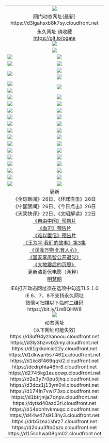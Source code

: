 ﻿<table>
  <tr></tr>
  <tr><td colspan=2 align=center><img src="https://d3lgahsxb8k7sy.cloudfront.net/Up/oGate.jpg" /></td></tr>
  <tr><td colspan=2 align=center>网门动态网址(最新)
<br>https://d3lgahsxb8k7sy.cloudfront.net
    </td>
  </tr>
  <tr>
    <td colspan=2 align=center>永久网址 请收藏<br/><a href="https://git.io/ogate" target="_blank">https://git.io/ogate</a><br/><a href="https://d3lgahsxb8k7sy.cloudfront.net/Up/0WMGDL2.png" target="_blank"><img src="https://d3lgahsxb8k7sy.cloudfront.net/Up/0WMGD2.png"/></a></td>
    <!--td align=center>临时网址 微信用<br/><a href="https://bit.ly/1mBQHW8" target="_blank">https://bit.ly/1mBQHW8</a><br/><a href="https://d3lgahsxb8k7sy.cloudfront.net/Up/0WMGDL3.png" target="_blank"><img src="https://d3lgahsxb8k7sy.cloudfront.net/Up/0WMGD3.png"/></a></td-->
  </tr>
  <tr>
    <td colspan=2 align=center><a href="https://d3lgahsxb8k7sy.cloudfront.net/ogUP.aspx?name=0oGate.apk" target="_blank"><img src="https://d3lgahsxb8k7sy.cloudfront.net/Up/0WMAZ.jpg" /></a></td>
  </tr>
  <tr>
    <td><a href="https://d3lgahsxb8k7sy.cloudfront.net/ogNice.aspx" target="_blank"><img src="https://d3lgahsxb8k7sy.cloudfront.net/Up/0WCYY.jpg" /></a></td>
    <td><a href="https://d3lgahsxb8k7sy.cloudfront.net/onCO.aspx?ob=600%E4%BA%8B%E7%89%A9&op=%E5%A2%9E%E5%88%A0%E6%94%B9&args=WH1~%23%E7%B1%BB%E5%9E%8B6%E6%96%B0%E9%97%BB%7c%23%E7%B1%BB%E5%9E%8B6%E8%AF%84%E8%AE%BA&mode=" target="_blank"><img src="https://d3lgahsxb8k7sy.cloudfront.net/Up/0WZTT.jpg" /></a></td> 
  </tr>
  <tr>
    <td><a href="https://d3lgahsxb8k7sy.cloudfront.net/ogDY.aspx" target="_blank"><img src="https://d3lgahsxb8k7sy.cloudfront.net/Up/0FK.jpg" /></a></td>
    <td><a href="https://d3lgahsxb8k7sy.cloudfront.net/ogST.aspx" target="_blank"><img src="https://d3lgahsxb8k7sy.cloudfront.net/Up/0ST.jpg" /></a></td> 
  </tr>
  <tr>
    <td rowspan=2><a href="https://d3lgahsxb8k7sy.cloudfront.net/ogUP.aspx?name=WJ.mp4&count=480P:1" target="_blank"><img src="https://d3lgahsxb8k7sy.cloudfront.net/Up/WJ.jpg" /></a></td>
    <td><a href="https://d3lgahsxb8k7sy.cloudfront.net/ogUP.aspx?name=11DKC.mp4&count=2:4,1:16" target="_blank"><img src="https://d3lgahsxb8k7sy.cloudfront.net/Up/11DKC.jpg" /></a></td> 
  </tr>
  <tr>
    <td><a href="https://d3lgahsxb8k7sy.cloudfront.net/ogUP.aspx?name=LRSH.mp4&count=W:13,2:10" target="_blank"><img src="https://d3lgahsxb8k7sy.cloudfront.net/Up/LRSH.jpg" /></a></td>
  </tr>
  <tr>
    <td><a href="https://d3lgahsxb8k7sy.cloudfront.net/ogUP.aspx?name=JQR.mp4&count=2" target="_blank"><img src="https://d3lgahsxb8k7sy.cloudfront.net/Up/JQR.jpg" /></a></td>   
    <td rowspan=2><a href="https://d3lgahsxb8k7sy.cloudfront.net/ogUP.aspx?name=JP.mp4&count=9" target="_blank"><img src="https://d3lgahsxb8k7sy.cloudfront.net/Up/JP.jpg" /></td>
  </tr>
  <tr>
    <td><div><a href="https://d3lgahsxb8k7sy.cloudfront.net/ogUP.aspx?name=LRWS.mp4&count=7B:7,6B:44,5A:10,5B:35,4A:14,4B:19,3A:10,3B:26,2A:16,2B:21,1A:23,1B:29&current=7B:7" target="_blank"><img src="https://d3lgahsxb8k7sy.cloudfront.net/Up/LRWS.jpg" /></a></td>
  </tr>
  <tr>
    <td><a href="https://d3lgahsxb8k7sy.cloudfront.net/ogUP.aspx?name=SSZJ.mp4&count=SP:6,480P:8" target="_blank"><img src="https://d3lgahsxb8k7sy.cloudfront.net/Up/SSZJ.jpg" /></a></td>
    <td><a href="https://d3lgahsxb8k7sy.cloudfront.net/ogUP.aspx?name=WH.mp4" target="_blank"><img src="https://d3lgahsxb8k7sy.cloudfront.net/Up/WH.jpg" /></a></td>
  </tr>
  <tr>
    <td><a href="https://d3lgahsxb8k7sy.cloudfront.net/ogUP.aspx?name=ZY.mp4&count=2015:16" target="_blank"><img src="https://d3lgahsxb8k7sy.cloudfront.net/Up/ZY.jpg" /></a</td>
    <td><a href="https://d3lgahsxb8k7sy.cloudfront.net/ogUP.aspx?name=XTFY.mp4&count=B:2,A:24" target="_blank"><img src="https://d3lgahsxb8k7sy.cloudfront.net/Up/XTFY.jpg" /></a></td>
  </tr>
  <tr>
    <td><a href="https://d3lgahsxb8k7sy.cloudfront.net/ogUP.aspx?name=1LYF.mp4&count=2" target="_blank"><img src="https://d3lgahsxb8k7sy.cloudfront.net/Up/1LYF0.jpg" /></a></td>
    <td><a href="https://d3lgahsxb8k7sy.cloudfront.net/ogUP.aspx?name=1ZGC.mp4&count=6" target="_blank"><img src="https://d3lgahsxb8k7sy.cloudfront.net/Up/1ZGC0.jpg" /></a></td>
  </tr>
  <tr>
    <td><a href="https://d3lgahsxb8k7sy.cloudfront.net/ogUP.aspx?name=1ZKM.mp4&count=3&current=3" target="_blank"><img src="https://d3lgahsxb8k7sy.cloudfront.net/Up/1ZKM0.jpg" /></a></td>  
    <td><a href="https://d3lgahsxb8k7sy.cloudfront.net/ogUP.aspx?name=1WWY.mp4&count=6&current=6" target="_blank"><img src="https://d3lgahsxb8k7sy.cloudfront.net/Up/1WWY0.jpg" /></a></td>
  </tr>
  <tr>
    <td><a href="https://d3lgahsxb8k7sy.cloudfront.net/ogUP.aspx?name=10JGY.mp4&count=3" target="_blank"><img src="https://d3lgahsxb8k7sy.cloudfront.net/Up/10JGY0.jpg" /></a></td>
    <td><a href="https://d3lgahsxb8k7sy.cloudfront.net/ogUP.aspx?name=10CYS.mp4&count=2" target="_blank"><img src="https://d3lgahsxb8k7sy.cloudfront.net/Up/10CYS0.jpg" /></a></td>
  </tr>
  <tr>
    <td><a href="https://d3lgahsxb8k7sy.cloudfront.net/ogUP.aspx?name=4SQQ.mp4&count=201602:19,201601:21&current=201602:19" target="_blank"><img src="https://d3lgahsxb8k7sy.cloudfront.net/Up/4SQQ0.jpg"/></a></td>
    <td><a href="https://d3lgahsxb8k7sy.cloudfront.net/ogUP.aspx?name=4SHQ.mp4&count=201602:24,201601:28&current=201602:24" target="_blank"><img src="https://d3lgahsxb8k7sy.cloudfront.net/Up/4SHQ0.jpg"/></a></td>
  </tr>
  <tr>
    <td><a href="https://d3lgahsxb8k7sy.cloudfront.net/ogUP.aspx?name=4SZG.mp4&count=201602:19,201601:23&current=201602:19" target="_blank"><img src="https://d3lgahsxb8k7sy.cloudfront.net/Up/4SZG0.jpg"/></a></td>
    <td><a href="https://d3lgahsxb8k7sy.cloudfront.net/ogUP.aspx?name=4SDJ.mp4&count=201602A:22,201602B:6,201601A:48,201601B:6&current=201602A:22" target="_blank"><img src="https://d3lgahsxb8k7sy.cloudfront.net/Up/4SDJ0.jpg"/></a></td>
  </tr>
  <tr>
    <td><a href="https://d3lgahsxb8k7sy.cloudfront.net/ogUP.aspx?name=4CTX.mp4&count=201602:3,201601:4&current=201602:3" target="_blank"><img src="https://d3lgahsxb8k7sy.cloudfront.net/Up/4CTX0.jpg"/></a></td>
    <td><a href="https://d3lgahsxb8k7sy.cloudfront.net/ogUP.aspx?name=4CWZ.mp4&count=201602:3,201601:4&current=201602:3" target="_blank"><img src="https://d3lgahsxb8k7sy.cloudfront.net/Up/4CWZ0.jpg"/></a></td>
  </tr>
  <tr>
    <td><a href="https://d3lgahsxb8k7sy.cloudfront.net/onUP.aspx?name=https://dwsfx5awq5vcc.cloudfront.net/" target="_blank"><img src="https://d3lgahsxb8k7sy.cloudfront.net/Up/0DTW.jpg"/></a></td>
    <td><a href="https://d3lgahsxb8k7sy.cloudfront.net/onUP.aspx?name=https://d240ns8up8earz.cloudfront.net/acenter/" target="_blank"><img src="https://d3lgahsxb8k7sy.cloudfront.net/Up/0TDW.jpg" /></a></td>
  </tr>
  <tr>
    <td><a href="https://d3lgahsxb8k7sy.cloudfront.net/onUP.aspx?name=https://d4508d6vomz2p.cloudfront.net/gb/nsc413.htm" target="_blank"><img src="https://d3lgahsxb8k7sy.cloudfront.net/Up/0DJY.jpg" /></a></td>
    <td><a href="https://d3lgahsxb8k7sy.cloudfront.net/onUP.aspx?name=https://d3bxwq7vzudb5l.cloudfront.net/xtr/gb/prog204.html" target="_blank"><img src="https://d3lgahsxb8k7sy.cloudfront.net/Up/0XTR.jpg" /></a></td>
  </tr>
  <tr>
    <td><a href="https://d3lgahsxb8k7sy.cloudfront.net/onUP.aspx?name=https://d3aj00iefsmfgc.cloudfront.net/" target="_blank"><img src="https://d3lgahsxb8k7sy.cloudfront.net/Up/0MHW.jpg" /></a></td>
    <td><a href="https://d3lgahsxb8k7sy.cloudfront.net/onUP.aspx?name=https://d1lcj91uv80klr.cloudfront.net/" target="_blank"><img src="https://d3lgahsxb8k7sy.cloudfront.net/Up/0ZJW.jpg" /></a></td>
  </tr>
  <tr>
    <td><a href="https://d3lgahsxb8k7sy.cloudfront.net/ogUP.aspx?name=0FG.zip" target="_blank"><img src="https://d3lgahsxb8k7sy.cloudfront.net/Up/0FG.jpg" /></a></td>
    <td><a href="https://d3lgahsxb8k7sy.cloudfront.net/ogUP.aspx?name=0FGA.apk" target="_blank"><img src="https://d3lgahsxb8k7sy.cloudfront.net/Up/0FGA.jpg" /></a></td>
  </tr>
  <tr>
    <td><a href="https://d3lgahsxb8k7sy.cloudfront.net/ogUP.aspx?name=0U.zip" target="_blank"><img src="https://d3lgahsxb8k7sy.cloudfront.net/Up/0U.jpg" /></a></td>
    <td><a href="https://d3lgahsxb8k7sy.cloudfront.net/ogUP.aspx?name=0UA.apk" target="_blank"><img src="https://d3lgahsxb8k7sy.cloudfront.net/Up/0UA.jpg" /></a></td>
  </tr>
  <tr>
    <td><a href="https://d3lgahsxb8k7sy.cloudfront.net/ogUP.aspx?name=0iPPOTV.zip" target="_blank"><img src="https://d3lgahsxb8k7sy.cloudfront.net/Up/0iPPOTV.jpg" /></a></td>
    <td><a href="https://d3lgahsxb8k7sy.cloudfront.net/ogUP.aspx?name=0iNTD.apk" target="_blank"><img src="https://d3lgahsxb8k7sy.cloudfront.net/Up/0iNTD.jpg" /></a></td>
  </tr>
  <tr>
    <td colspan=2 align=center>更新<br>
      《全球新闻》26日、《环球直击》26日<br>
      《中国禁闻》26日、《今日点击》26日<br>
      《天笑快评》22日、《文昭解读》22日<br>
      <a href="https://d3lgahsxb8k7sy.cloudfront.net/ogUP.aspx?name=11ZYZG0.mp4" target="_blank">《自由中国》预告片</a><br>
      <a href="https://d3lgahsxb8k7sy.cloudfront.net/ogUP.aspx?name=11XR.mp4" target="_blank">《血刃》预告片</a><br>
      <a href="https://d3lgahsxb8k7sy.cloudfront.net/ogUP.aspx?name=11NYZX.mp4&count=2" target="_blank">《难以置信》预告片</a><br>
      <a href="https://d3lgahsxb8k7sy.cloudfront.net/ogUP.aspx?name=1WWY.mp4&count=6&current=6" target="_blank">《王为宇·我们的故事》第3集</a><br>
      <a href="https://d3lgahsxb8k7sy.cloudfront.net/ogUP.aspx?name=LZWW.mp4" target="_blank">《润泽万物 化育人心》</a><br>
      <a href="https://d3lgahsxb8k7sy.cloudfront.net/ogUP.aspx?name=4LFZ.mp4" target="_blank">《国安李凤智公开退党》</a><br>
      <a href="https://d3lgahsxb8k7sy.cloudfront.net/ogUP.aspx?name=4DDZHDCS.mp4" target="_blank">《大地震后的沉思》</a><br>
      更新涛哥侃电影（网粹）<br>
      <a href="https://d3lgahsxb8k7sy.cloudfront.net/onUP.aspx?name=https://www.minghui.org/" target="_blank">明慧网</a></td>
    </td>
  </tr>
  <tr>
    <td colspan=2 align=center>IE6打开动态网址须在选项中勾选TLS 1.0<br/>IE 6、7、8不支持永久网址<br/>
      微信可扫描以下临时二维码<br/>https://bit.ly/1mBQHW8<br/><a href="https://d3lgahsxb8k7sy.cloudfront.net/Up/0WMGDL3.png" target="_blank"><img src="https://d3lgahsxb8k7sy.cloudfront.net/Up/0WMGD3.png"/></a><br>
  </tr>
  <tr>
    <td colspan=2 align=center>动态网址<br>(以下网址可能失效)
<br>https://d3uf94yzhanoou.cloudfront.net
<br>https://d3ly3hzvvb2imy.cloudfront.net
<br>https://dl1gkkomie22y.cloudfront.net
<br>https://d1dkwan5s7461x.cloudfront.net
<br>https://d1kc8f469qqki2.cloudfront.net
<br>https://dcdrphta48hr8.cloudfront.net
<br>https://d2745kg1euqcwp.cloudfront.net
<br>https://d2e3y7r0pu5jhq.cloudfront.net
<br>https://d3dcz1j13ym0vl.cloudfront.net
<br>https://d174ln7vwi73xo.cloudfront.net
<br>https://d1btrjmja7qnpv.cloudfront.net
<br>https://dytsd40azd3ri.cloudfront.net
<br>https://d14xbnltvkmuqc.cloudfront.net
<br>https://d44w47s913hy3.cloudfront.net
<br>https://drb5zea1shrz7.cloudfront.net
<br>https://d2ouu3fto0szx.cloudfront.net
<br>https://d15sdhwa08gm02.cloudfront.net
    </td>
  </tr>
</table>
